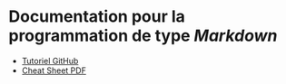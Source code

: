 # Documentation pour la programmation de type *Markdown*

* [Tutoriel GitHub](https://github.com/adam-p/markdown-here/wiki/Markdown-Cheatsheet "Tutoriel GitHub")
* [Cheat Sheet PDF](https://guides.github.com/pdfs/markdown-cheatsheet-online.pdf "Cheat Sheet PDF")
